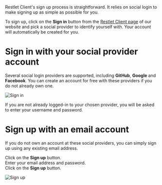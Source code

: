 
Restlet Client's sign up process is straightforward. It relies on social login to make signing up as simple as possible for you.

To sign up, click on the **Sign in** button from the <a href="https://client.restlet.com/" target="_blank">Restlet Client page</a> of our website and pick a social provider to identify yourself with. Your account will automatically be created for you.

# Sign in with your social provider account  

Several social login providers are supported, including **GitHub**, **Google** and **Facebook**. You can create an account for free with these providers if you do not already own one.

![Sign in](images/log-in-pop-up.jpg "Sign in")

If you are not already logged-in to your chosen provider, you will be asked to enter your username and password.

# Sign up with an email account

If you do not own an account at these social providers, you can simply sign up using any existing email address.

Click on the **Sign up** button.  
Enter your email address and password.  
Click on the **Sign up** button.

![Sign up](images/sign-up-pop-up.jpg "Sign up")
